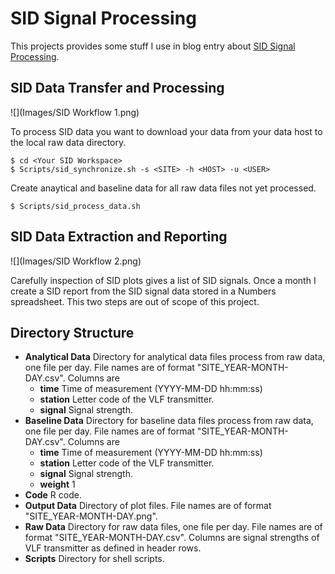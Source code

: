 # SID Signal Processing

This projects provides some stuff I use in blog entry about [SID Signal Processing](http://astro-xo.de/?p=815). 

## SID Data Transfer and Processing

![](Images/SID Workflow 1.png)

To process SID data you want to download your data from your data host to the local raw data directory.

    $ cd <Your SID Workspace>
    $ Scripts/sid_synchronize.sh -s <SITE> -h <HOST> -u <USER>
 
Create anaytical and baseline data for all raw data files not yet processed.

    $ Scripts/sid_process_data.sh
    
## SID Data Extraction and Reporting

![](Images/SID Workflow 2.png)

Carefully inspection of SID plots gives a list of SID signals. Once a month I create a SID report from the SID signal data stored in a Numbers spreadsheet. This two steps are out of scope of this project.

## Directory Structure

- **Analytical Data** Directory for analytical data files process from raw data, one file per day. File names are of format "SITE_YEAR-MONTH-DAY.csv". Columns are
    + **time** Time of measurement (YYYY-MM-DD hh:mm:ss)
    + **station** Letter code of the VLF transmitter.
    + **signal** Signal strength.
- **Baseline Data** Directory for baseline data files process from raw data, one file per day. File names are of format "SITE_YEAR-MONTH-DAY.csv". Columns are
    + **time** Time of measurement (YYYY-MM-DD hh:mm:ss)
    + **station** Letter code of the VLF transmitter.
    + **signal** Signal strength.
    + **weight** 1
- **Code** R code.
- **Output Data** Directory of plot files. File names are of format "SITE_YEAR-MONTH-DAY.png".
- **Raw Data**  Directory for raw data files, one file per day. File names are of format "SITE_YEAR-MONTH-DAY.csv". Columns are signal strengths of VLF transmitter as defined in header rows.
- **Scripts** Directory for shell scripts.